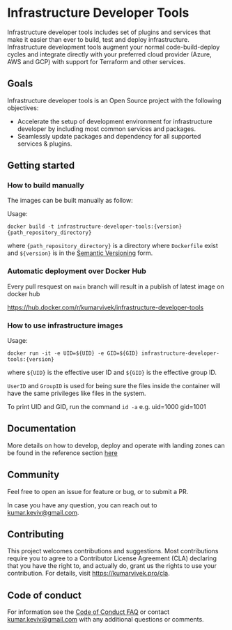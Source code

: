# Infrastructure Developer Tools
Infrastructure developer tools includes set of plugins and services that make it easier than ever to build, test and deploy infrastructure. Infrastructure development tools augment your normal code-build-deploy cycles and integrate directly with your preferred cloud provider (Azure, AWS and GCP) with support for Terraform and other services.

## Goals

Infrastructure developer tools is an Open Source project with the following objectives:

* Accelerate the setup of development environment for infrastructure developer by including most common services and packages.
* Seamlessly update packages and dependency for all supported services & plugins.

## Getting started

### How to build manually

The images can be built manually as follow:

Usage:

    docker build -t infrastructure-developer-tools:{version} {path_repository_directory}

where `{path_repository_directory}` is a directory where `Dockerfile` exist and `${version}` is in the [Semantic Versioning](https://semver.org/) form.

### Automatic deployment over Docker Hub

Every pull resquest on `main` branch will result in a publish of latest image on docker hub

https://hub.docker.com/r/kumarvivek/infrastructure-developer-tools

### How to use infrastructure images

Usage:

    docker run -it -e UID=${UID} -e GID=${GID} infrastructure-developer-tools:{version}

where `${UID}` is the effective user ID and `${GID}` is the effective group ID.

`UserID` and `GroupID` is used for being sure the files inside the container will have the same privileges like files in the system.

To print UID and GID, run the command `id -a` e.g. uid=1000 gid=1001

## Documentation

More details on how to develop, deploy and operate with landing zones can be found in the reference section [here](./documentation/README.md)

## Community

Feel free to open an issue for feature or bug, or to submit a PR.

In case you have any question, you can reach out to kumar.keviv@gmail.com.

## Contributing

This project welcomes contributions and suggestions.  Most contributions require you to agree to a
Contributor License Agreement (CLA) declaring that you have the right to, and actually do, grant us
the rights to use your contribution. For details, visit https://kumarvivek.pro/cla.

## Code of conduct

For information see the [Code of Conduct FAQ](https://kumarvivek.pro/codeofconduct/faq/) or
contact [kumar.keviv@gmail.com](mailto:kumar.keviv@gmail.com) with any additional questions or comments.